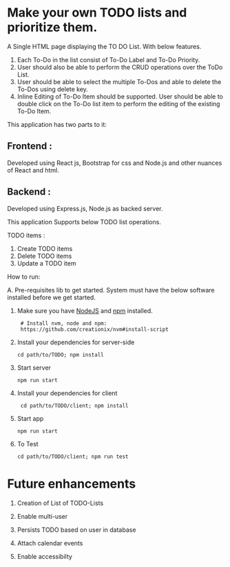 # Make your own TODO lists and prioritize them.

A Single HTML page displaying the TO DO List. With below features. 

  1. Each To-Do in the list consist of To-Do Label and To-Do Priority.
  2. User should also be able to perform the CRUD operations over the ToDo List.
  3. User should be able to select the multiple To-Dos and able to delete the To-Dos using delete key.
  4. Inline Editing of To-Do Item should be supported. User should be able to double click on the To-Do list item to perform the editing of the existing To-Do Item.

This application has two parts to it: 

## Frontend : 
  Developed using React js, Bootstrap for css and Node.js and other nuances of React and html. 
  
## Backend :
  Developed using Express.js, Node.js as backed server. 

This application Supports below TODO list operations. 

TODO items :
 1. Create TODO items 
 2. Delete TODO items 
 3. Update a TODO item
 
 How to run:

A. Pre-requisites lib to get started. System must have the below software installed before we get started.


1. Make sure you have [NodeJS](https://nodejs.org/) and [npm](https://www.npmjs.com/) installed.
    ```
     # Install nvm, node and npm:
     https://github.com/creationix/nvm#install-script
    ```
2. Install your dependencies for server-side 

    ```
    cd path/to/TODO; npm install
    ```

3. Start server

    ```
    npm run start
    ```
4. Install your dependencies for client
   ```
    cd path/to/TODO/client; npm install
    ```
5. Start app
     ```
    npm run start
    ```
6. To Test  
    ```
    cd path/to/TODO/client; npm run test
    ```

 # Future enhancements
 
 1. Creation of List of TODO-Lists

 2. Enable multi-user
 
 3. Persists TODO based on user in database

 4. Attach calendar events
 
 5. Enable accessibilty 
